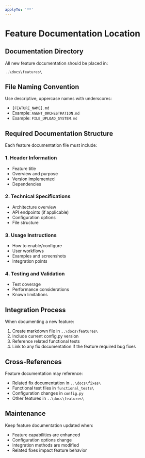 ```yaml
---
applyTo: '**'
---
```


# Feature Documentation Location

## Documentation Directory
All new feature documentation should be placed in:
```
..\docs\features\
```

## File Naming Convention
Use descriptive, uppercase names with underscores:
- `[FEATURE_NAME].md`
- Example: `AGENT_ORCHESTRATION.md`
- Example: `FILE_UPLOAD_SYSTEM.md`

## Required Documentation Structure
Each feature documentation file must include:

### 1. Header Information
- Feature title
- Overview and purpose
- Version implemented
- Dependencies

### 2. Technical Specifications
- Architecture overview
- API endpoints (if applicable)
- Configuration options
- File structure

### 3. Usage Instructions
- How to enable/configure
- User workflows
- Examples and screenshots
- Integration points

### 4. Testing and Validation
- Test coverage
- Performance considerations
- Known limitations

## Integration Process
When documenting a new feature:
1. Create markdown file in `..\docs\features\`
2. Include current config.py version
3. Reference related functional tests
4. Link to any fix documentation if the feature required bug fixes

## Cross-References
Feature documentation may reference:
- Related fix documentation in `..\docs\fixes\`
- Functional test files in `functional_tests\`
- Configuration changes in `config.py`
- Other features in `..\docs\features\`

## Maintenance
Keep feature documentation updated when:
- Feature capabilities are enhanced
- Configuration options change
- Integration methods are modified
- Related fixes impact feature behavior